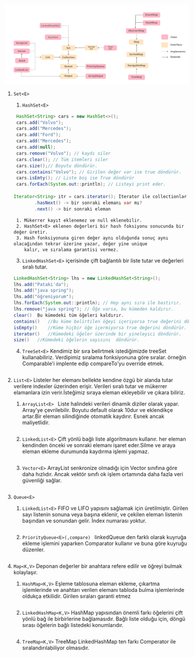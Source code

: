 ![](image/Collections.png)

1. `Set<E>`
    1. `HashSet<E>`
   ```java
    HashSet<String> cars = new HashSet<>();
    cars.add("Volvo");
    cars.add("Mercedes");
    cars.add("Ford");
    cars.add("Mercedes");
    cars.add(null);
    cars.remove("Volvo"); // kaydı siler
    cars.clear(); // Tüm itemleri siler
    cars.size();// Boyutu döndürür.
    cars.contains("Volvo"); // Girilen değer var ise true döndürür.
    cars.isEmty(); // Liste boş ise True döndürür
    cars.forEach(System.out::println); // Listeyi print eder. 
    
   Iterator<String> itr = cars.iterator(); İterator ile collectionlar içerisinde gezebiliriz.
           .hasNext() -> bir sonraki elemanı var mı?
           .next() -> bir sonraki eleman
   ```

        1. Mükerrer kayıt eklenemez ve null eklenebilir.
        2. HashSet<E> eklenen değerleri bir hash foksiyonu sonucunda bir değer üretir.
        3. Hash fonksiyonuna giren değer aynı olduğunda sonuç aynı olacağından tekrar üzerine yazar, değer yine unique
           kalır, ve sıralama garantisi vermez.
    3. `LinkedHashSet<E>` içerisinde çift bağlantılı bir liste tutar ve değerleri sıralı tutar.
    ```java
   LinkedHashSet<String> lhs = new LinkedHashSet<String>();
   lhs.add("Pataki'da");
   lhs.add("java spring");
   lhs.add("öğreniyorum");
   lhs.forEach(System.out::println); // Hep aynı sıra ile bastırır.
   lhs.remove("java spring"); // Öğe varsa, bu kümeden kaldırır.
   clear()	Bu kümedeki tüm öğeleri kaldırır.
   contains()	//Bu küme belirtilen öğeyi içeriyorsa true değerini döndürür.
   isEmpty()	//Küme hiçbir öğe içermiyorsa true değerini döndürür.
   iterator()	//Kümedeki öğeler üzerinde bir yineleyici döndürür.
   size()	//Kümedeki öğelerin sayısını  döndürür.   

   ```
    4. `TreeSet<E>` Kendimiz bir sıra belirtmek istediğimizde treeSet kullanabiliriz. Verdipimiz sıralama fonksiyonuna
       göre sıralar. örneğin Comparable'i implente edip compareTo'yu override etmek.
    ```java

    ```
2. `List<E>` Listeler her elemanı bellekte kendine özgü bir alanda tutar verilere indexler
   üzerinden erişir. Verileri sıralı tutar ve mükerrer elamanlara izin verir.İsteğimiz sıraya eleman ekleyebilir ve
   çıkara biliriz.
    1. `ArrayList<E> ` Liste halindeki verileri dinamik diziler olarak yapar. Array'ye çevrilebilir. Boyutu default
       olarak 10dur ve eklendikçe artar.Bir eleman silindiğinde otomatik kaydırır. Esnek ancak maliyetlidir.
   ```java

    ```
    2. `LinkedList<E>` Çift yönlü bağlı liste algoritmasını kullanır. her eleman kendinden önceki ve sonraki elemanı
       işaret eder.Silme ve araya eleman ekleme durumunda kaydırma işlemi yapmaz.
   ```java

    ```
    3. `Vector<E>` ArrayList senkronize olmadığı için Vector sınıfına göre daha hızlıdır. Ancak vektör sınıfı ok işlem
       ortamında daha fazla veri güvenliği sağlar.
   ```java

    ```
3. `Queue<E>`
    1. `LinkedList<E>` FIFO ve LIFO yapısını sağlamak için üretilmiştir. Girilen sayı listenin sonuna veya
       başına eklenir, ve çekilen eleman listenin başından ve sonundan gelir. İndex numarası yoktur.
   ```java

    ```
    2. `PriorityQueue<E>(,compare) ` linkedQueue den farklı olarak kuyruğa ekleme işlemini yaparken Comparator kullanır
       ve buna göre kuyruğu düzenler.
    ```java

    ```
4. `Map<K,V>` Deponan değerler bir anahtara refere edilir ve öğreyi bulmak kolaylaşır.

    1. `HashMap<K,V>` Eşleme tablosuna eleman ekleme, çıkartma işlemlerinde ve anahtarı verilen elemanı tabloda bulma
       işlemlerinde oldukça etkilidir. Girilen sıraları garanti etmez
   ```java

    ```
    2. `LinkedHashMap<K,V>` HashMap yapısından önemli farkı öğelerini çift yönlü bağ ile birbirlerine bağlamasıdır.
       Bağlı liste olduğu için, döngü sırası öğelerin bağlı listedeki konumlarıdır.
   ```java

    ```
    4. `TreeMap<K,V>` TreeMap LinkedHashMap ten farkı Comperator ile sıralandırılabiliyor olmasıdır.
   ```java

    ```
       
